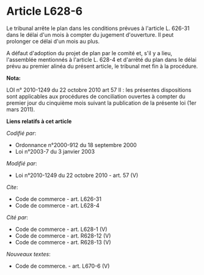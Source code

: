 # Article L628-6

Le tribunal arrête le plan dans les conditions prévues à l'article L. 626-31 dans le délai d'un mois à compter du jugement
d'ouverture. Il peut prolonger ce délai d'un mois au plus.

A défaut d'adoption du projet de plan par le comité et, s'il y a lieu, l'assemblée mentionnés à l'article L. 628-4 et
d'arrêté du plan dans le délai prévu au premier alinéa du présent article, le tribunal met fin à la procédure.

**Nota:**

LOI n° 2010-1249 du 22 octobre 2010 art 57 II : les présentes dispositions sont applicables aux procédures de conciliation
ouvertes à compter du premier jour du cinquième mois suivant la publication de la présente loi (1er mars 2011).

**Liens relatifs à cet article**

_Codifié par_:

  - Ordonnance n°2000-912 du 18 septembre 2000
  - Loi n°2003-7 du 3 janvier 2003

_Modifié par_:

  - Loi n°2010-1249 du 22 octobre 2010 - art. 57 (V)

_Cite_:

  - Code de commerce - art. L626-31
  - Code de commerce - art. L628-4

_Cité par_:

  - Code de commerce - art. L628-1 (V)
  - Code de commerce - art. R628-12 (V)
  - Code de commerce - art. R628-13 (V)

_Nouveaux textes_:

  - Code de commerce. - art. L670-6 (V)
